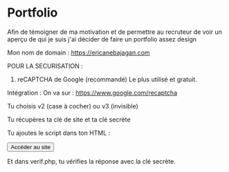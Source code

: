 # Portfolio
Afin de témoigner de ma motivation et de permettre au recruteur de voir un aperçu de qui je suis j'ai décider de faire un portfolio assez design 

Mon nom de domain : https://ericanebajagan.com

POUR LA SECURISATION :
1. reCAPTCHA de Google (recommandé)
Le plus utilisé et gratuit.

Intégration :
On va sur  : https://www.google.com/recaptcha

Tu choisis v2 (case à cocher) ou v3 (invisible)

Tu récupères ta clé de site et ta clé secrète

Tu ajoutes le script dans ton HTML :

<script src="https://www.google.com/recaptcha/api.js" async defer></script>
<form action="verif.php" method="POST">
  <div class="g-recaptcha" data-sitekey="TA_CLÉ_SITE"></div>
  <input type="submit" value="Accéder au site">
</form>



Et dans verif.php, tu vérifies la réponse avec la clé secrète.
